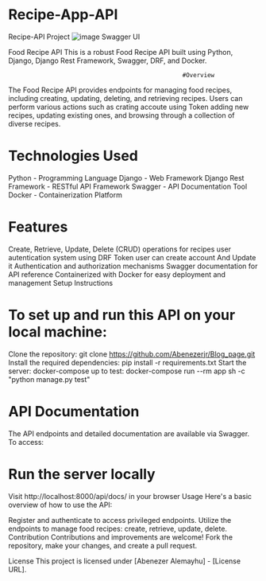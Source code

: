 # Recipe-App-API
Recipe-API Project
![image](https://github.com/Abenezerjr/Recipe-App-API/assets/106702572/98820ba0-4ce5-40f9-b3d8-4ef44c4ec6e8)
Swagger UI

Food Recipe API
This is a robust Food Recipe API built using Python, Django, Django Rest Framework, Swagger, DRF, and Docker.

                                                     #Overview  
The Food Recipe API provides endpoints for managing food recipes, including creating, updating, deleting, and retrieving recipes. Users can perform various actions such as crating accoute using Token adding new recipes, updating existing ones, and browsing through a collection of diverse recipes.

# Technologies Used
Python - Programming Language
 Django - Web Framework
 Django Rest Framework - RESTful API Framework
 Swagger - API Documentation Tool
 Docker - Containerization Platform
 # Features
 Create, Retrieve, Update, Delete (CRUD) operations for recipes
 user autentication system using DRF Token user can create account And Update it
 Authentication and authorization mechanisms
 Swagger documentation for API reference
 Containerized with Docker for easy deployment and management
 Setup Instructions
# To set up and run this API on your local machine:

 Clone the repository: git clone https://github.com/Abenezerjr/Blog_page.git
 Install the required dependencies: pip install -r requirements.txt
 Start the server:  docker-compose up
 to test: docker-compose run --rm app sh -c "python manage.py test"

# API Documentation
The API endpoints and detailed documentation are available via Swagger. To access:

# Run the server locally
Visit http://localhost:8000/api/docs/ in your browser
Usage
Here's a basic overview of how to use the API:

Register and authenticate to access privileged endpoints.
Utilize the endpoints to manage food recipes: create, retrieve, update, delete.
Contribution
Contributions and improvements are welcome! Fork the repository, make your changes, and create a pull request.

License
This project is licensed under [Abenezer Alemayhu] - [License URL].
